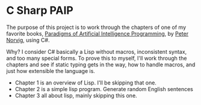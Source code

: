 C Sharp PAIP
============

The purpose of this project is to work through the chapters of one of my
favorite books, [Paradigms of Artificial Intelligence Programming](http://norvig.com/paip.html),
by [Peter Norvig](http://norvig.com/), using C#.

Why?  I consider C# basically a Lisp without macros, inconsistent syntax, and
too many special forms.  To prove this to myself, I'll work through the
chapters and see if static typing gets in the way, how to handle macros, and
just how extensible the language is.

- Chapter 1 is an overview of Lisp.  I'll be skipping that one.
- Chapter 2 is a simple lisp program.  Generate random English sentences 
- Chapter 3 all about lisp, mainly skipping this one.



